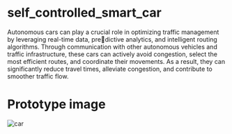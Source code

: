 # self_controlled_smart_car
Autonomous cars can play a crucial role in optimizing traffic management by leveraging real-time data, predictive analytics, and intelligent routing algorithms. Through communication with other autonomous vehicles and traffic infrastructure, these cars can actively avoid congestion, select the most efficient routes, and coordinate their movements. As a result, they can significantly reduce travel times, alleviate congestion, and contribute to smoother traffic flow.
# Prototype image
![car](https://github.com/ManojChinthalapudi/self_controlled_smart_car/assets/137071534/c33c4534-a368-4f4a-bc28-1f4070764c36)

